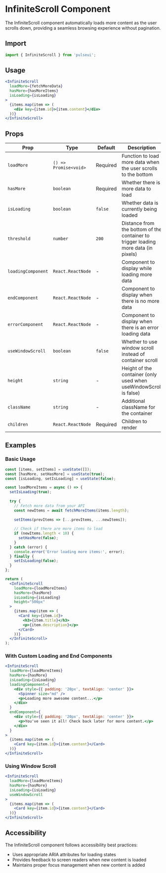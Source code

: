 # InfiniteScroll Component

The InfiniteScroll component automatically loads more content as the user scrolls down, providing a seamless browsing experience without pagination.

## Import

```jsx
import { InfiniteScroll } from 'pulseui';
```

## Usage

```jsx
<InfiniteScroll
  loadMore={fetchMoreData}
  hasMore={hasMoreItems}
  isLoading={isLoading}
>
  {items.map(item => (
    <div key={item.id}>{item.content}</div>
  ))}
</InfiniteScroll>
```

## Props

| Prop | Type | Default | Description |
|------|------|---------|-------------|
| `loadMore` | `() => Promise<void>` | Required | Function to load more data when the user scrolls to the bottom |
| `hasMore` | `boolean` | Required | Whether there is more data to load |
| `isLoading` | `boolean` | `false` | Whether data is currently being loaded |
| `threshold` | `number` | `200` | Distance from the bottom of the container to trigger loading more data (in pixels) |
| `loadingComponent` | `React.ReactNode` | - | Component to display while loading more data |
| `endComponent` | `React.ReactNode` | - | Component to display when there is no more data |
| `errorComponent` | `React.ReactNode` | - | Component to display when there is an error loading data |
| `useWindowScroll` | `boolean` | `false` | Whether to use window scroll instead of container scroll |
| `height` | `string` | - | Height of the container (only used when useWindowScroll is false) |
| `className` | `string` | - | Additional className for the container |
| `children` | `React.ReactNode` | Required | Children to render |

## Examples

### Basic Usage

```jsx
const [items, setItems] = useState([]);
const [hasMore, setHasMore] = useState(true);
const [isLoading, setIsLoading] = useState(false);

const loadMoreItems = async () => {
  setIsLoading(true);
  
  try {
    // Fetch more data from your API
    const newItems = await fetchMoreItems(items.length);
    
    setItems(prevItems => [...prevItems, ...newItems]);
    
    // Check if there are more items to load
    if (newItems.length < 10) {
      setHasMore(false);
    }
  } catch (error) {
    console.error('Error loading more items:', error);
  } finally {
    setIsLoading(false);
  }
};

return (
  <InfiniteScroll
    loadMore={loadMoreItems}
    hasMore={hasMore}
    isLoading={isLoading}
    height="500px"
  >
    {items.map(item => (
      <Card key={item.id}>
        <h3>{item.title}</h3>
        <p>{item.description}</p>
      </Card>
    ))}
  </InfiniteScroll>
);
```

### With Custom Loading and End Components

```jsx
<InfiniteScroll
  loadMore={loadMoreItems}
  hasMore={hasMore}
  isLoading={isLoading}
  loadingComponent={
    <div style={{ padding: '20px', textAlign: 'center' }}>
      <Spinner size="md" />
      <p>Loading more awesome content...</p>
    </div>
  }
  endComponent={
    <div style={{ padding: '20px', textAlign: 'center' }}>
      <p>You've seen it all! Check back later for more content.</p>
    </div>
  }
>
  {items.map(item => (
    <Card key={item.id}>{item.content}</Card>
  ))}
</InfiniteScroll>
```

### Using Window Scroll

```jsx
<InfiniteScroll
  loadMore={loadMoreItems}
  hasMore={hasMore}
  isLoading={isLoading}
  useWindowScroll
>
  {items.map(item => (
    <Card key={item.id}>{item.content}</Card>
  ))}
</InfiniteScroll>
```

## Accessibility

The InfiniteScroll component follows accessibility best practices:

- Uses appropriate ARIA attributes for loading states
- Provides feedback to screen readers when new content is loaded
- Maintains proper focus management when new content is added
